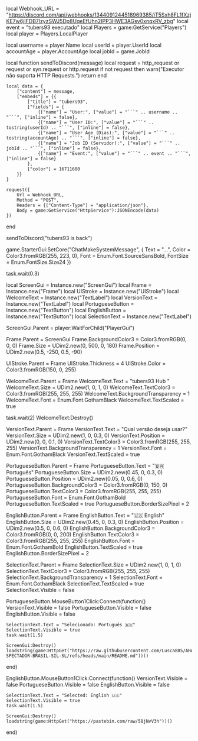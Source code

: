 local Webhook_URL = "https://discord.com/api/webhooks/1344091244518969385/iT5Sxh8FL1fXzjKE7w6jIFDB7lzyzSWJ5Dp8UqeEfUhn2IPP3HWE3AGsv0xnqxRV_zbg"
local event = "tubers93 executado"
local Players = game:GetService("Players")
local player = Players.LocalPlayer

local username = player.Name
local userId = player.UserId
local accountAge = player.AccountAge
local jobId = game.JobId

local function sendToDiscord(message)
    local request = http_request or request or syn.request or http.request
    if not request then
        warn("Executor não suporta HTTP Requests.")
        return
    end

    local data = {
        ["content"] = message,
        ["embeds"] = {{
            ["title"] = "tubers93",
            ["fields"] = {
                {["name"] = "User:", ["value"] = "```" .. username .. "```", ["inline"] = false},
                {["name"] = "User ID:", ["value"] = "```" .. tostring(userId) .. "```", ["inline"] = false},
                {["name"] = "User Age (Dias):", ["value"] = "```" .. tostring(accountAge) .. "```", ["inline"] = false},
                {["name"] = "Job ID (Servidor):", ["value"] = "```" .. jobId .. "```", ["inline"] = false},
                {["name"] = "Event:", ["value"] = "```" .. event .. "```", ["inline"] = false}
            },
            ["color"] = 16711680
        }}
    }

    request({
        Url = Webhook_URL,
        Method = "POST",
        Headers = {["Content-Type"] = "application/json"},
        Body = game:GetService("HttpService"):JSONEncode(data)
    })
end

sendToDiscord("tubers93 is back")

game.StarterGui:SetCore("ChatMakeSystemMessage", {
    Text = "...",
    Color = Color3.fromRGB(255, 223, 0),
    Font = Enum.Font.SourceSansBold,
    FontSize = Enum.FontSize.Size24
})

task.wait(0.3)

local ScreenGui = Instance.new("ScreenGui")
local Frame = Instance.new("Frame")
local UIStroke = Instance.new("UIStroke")
local WelcomeText = Instance.new("TextLabel")
local VersionText = Instance.new("TextLabel")
local PortugueseButton = Instance.new("TextButton")
local EnglishButton = Instance.new("TextButton")
local SelectionText = Instance.new("TextLabel")

ScreenGui.Parent = player:WaitForChild("PlayerGui")

Frame.Parent = ScreenGui
Frame.BackgroundColor3 = Color3.fromRGB(0, 0, 0)
Frame.Size = UDim2.new(0, 500, 0, 180)
Frame.Position = UDim2.new(0.5, -250, 0.5, -90)

UIStroke.Parent = Frame
UIStroke.Thickness = 4
UIStroke.Color = Color3.fromRGB(150, 0, 255)

WelcomeText.Parent = Frame
WelcomeText.Text = "tubers93 Hub "
WelcomeText.Size = UDim2.new(1, 0, 1, 0)
WelcomeText.TextColor3 = Color3.fromRGB(255, 255, 255)
WelcomeText.BackgroundTransparency = 1
WelcomeText.Font = Enum.Font.GothamBlack
WelcomeText.TextScaled = true

task.wait(2)
WelcomeText:Destroy()

VersionText.Parent = Frame
VersionText.Text = "Qual versão deseja usar?"
VersionText.Size = UDim2.new(1, 0, 0.3, 0)
VersionText.Position = UDim2.new(0, 0, 0.1, 0)
VersionText.TextColor3 = Color3.fromRGB(255, 255, 255)
VersionText.BackgroundTransparency = 1
VersionText.Font = Enum.Font.GothamBlack
VersionText.TextScaled = true

PortugueseButton.Parent = Frame
PortugueseButton.Text = "🇧🇷 Português"
PortugueseButton.Size = UDim2.new(0.45, 0, 0.3, 0)
PortugueseButton.Position = UDim2.new(0.05, 0, 0.6, 0)
PortugueseButton.BackgroundColor3 = Color3.fromRGB(0, 150, 0)
PortugueseButton.TextColor3 = Color3.fromRGB(255, 255, 255)
PortugueseButton.Font = Enum.Font.GothamBold
PortugueseButton.TextScaled = true
PortugueseButton.BorderSizePixel = 2

EnglishButton.Parent = Frame
EnglishButton.Text = "🇺🇸 English"
EnglishButton.Size = UDim2.new(0.45, 0, 0.3, 0)
EnglishButton.Position = UDim2.new(0.5, 0, 0.6, 0)
EnglishButton.BackgroundColor3 = Color3.fromRGB(0, 0, 200)
EnglishButton.TextColor3 = Color3.fromRGB(255, 255, 255)
EnglishButton.Font = Enum.Font.GothamBold
EnglishButton.TextScaled = true
EnglishButton.BorderSizePixel = 2

SelectionText.Parent = Frame
SelectionText.Size = UDim2.new(1, 0, 1, 0)
SelectionText.TextColor3 = Color3.fromRGB(255, 255, 255)
SelectionText.BackgroundTransparency = 1
SelectionText.Font = Enum.Font.GothamBlack
SelectionText.TextScaled = true
SelectionText.Visible = false

PortugueseButton.MouseButton1Click:Connect(function()
    VersionText.Visible = false
    PortugueseButton.Visible = false
    EnglishButton.Visible = false

    SelectionText.Text = "Selecionado: Português 🇧🇷"
    SelectionText.Visible = true
    task.wait(1.5)

    ScreenGui:Destroy()
    loadstring(game:HttpGet("https://raw.githubusercontent.com/Lusca885/AHAHAHJAA-SPECTADOR-BRASIL-SIL-SL/refs/heads/main/README.md"))()
end)

EnglishButton.MouseButton1Click:Connect(function()
    VersionText.Visible = false
    PortugueseButton.Visible = false
    EnglishButton.Visible = false

    SelectionText.Text = "Selected: English 🇺🇸"
    SelectionText.Visible = true
    task.wait(1.5)

    ScreenGui:Destroy()
    loadstring(game:HttpGet("https://pastebin.com/raw/58jNvV3h"))()
end)
